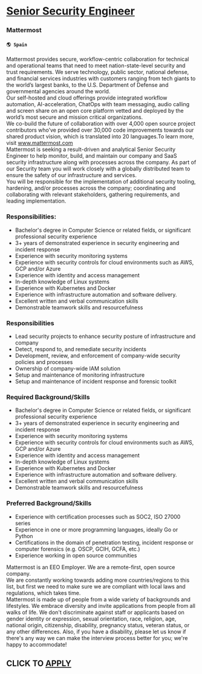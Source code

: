 # [Senior Security Engineer](https://www.remotewlb.com/apply/senior-security-engineer-62033)  
### Mattermost  
#### `🌎 Spain`  
Mattermost provides secure, workflow-centric collaboration for technical and operational teams that need to meet nation-state-level security and trust requirements. We serve technology, public sector, national defense, and financial services industries with customers ranging from tech giants to the world’s largest banks, to the U.S. Department of Defense and governmental agencies around the world.  
Our self-hosted and cloud offerings provide integrated workflow automation, AI-acceleration, ChatOps with team messaging, audio calling and screen share on an open core platform vetted and deployed by the world’s most secure and mission critical organizations.  
We co-build the future of collaboration with over 4,000 open source project contributors who’ve provided over 30,000 code improvements towards our shared product vision, which is translated into 20 languages.To learn more, visit www.mattermost.com  
Mattermost is seeking a result-driven and analytical Senior Security Engineer to help monitor, build, and maintain our company and SaaS security infrastructure along with processes across the company. As part of our Security team you will work closely with a globally distributed team to ensure the safety of our infrastructure and services.  
You will be responsible for the implementation of additional security tooling, hardening, and/or processes across the company; coordinating and collaborating with relevant stakeholders, gathering requirements, and leading implementation.

### Responsibilities:

  * Bachelor's degree in Computer Science or related fields, or significant professional security experience
  * 3+ years of demonstrated experience in security engineering and incident response
  * Experience with security monitoring systems
  * Experience with security controls for cloud environments such as AWS, GCP and/or Azure
  * Experience with identity and access management
  * In-depth knowledge of Linux systems
  * Experience with Kubernetes and Docker
  * Experience with infrastructure automation and software delivery.
  * Excellent written and verbal communication skills
  * Demonstrable teamwork skills and resourcefulness

### Responsibilities

  * Lead security projects to enhance security posture of infrastructure and company
  * Detect, respond to, and remediate security incidents
  * Development, review, and enforcement of company-wide security policies and processes
  * Ownership of company-wide IAM solution
  * Setup and maintenance of monitoring infrastructure
  * Setup and maintenance of incident response and forensic toolkit

### Required Background/Skills

  * Bachelor's degree in Computer Science or related fields, or significant professional security experience
  * 3+ years of demonstrated experience in security engineering and incident response
  * Experience with security monitoring systems
  * Experience with security controls for cloud environments such as AWS, GCP and/or Azure
  * Experience with identity and access management
  * In-depth knowledge of Linux systems
  * Experience with Kubernetes and Docker
  * Experience with infrastructure automation and software delivery.
  * Excellent written and verbal communication skills
  * Demonstrable teamwork skills and resourcefulness
  

### Preferred Background/Skills

  * Experience with certification processes such as SOC2, ISO 27000 series
  * Experience in one or more programming languages, ideally Go or Python
  * Certifications in the domain of penetration testing, incident response or computer forensics (e.g. OSCP, GCIH, GCFA, etc.)
  * Experience working in open source communities 

Mattermost is an EEO Employer. We are a remote-first, open source company.  
We are constantly working towards adding more countries/regions to this list, but first we need to make sure we are compliant with local laws and regulations, which takes time.  
Mattermost is made up of people from a wide variety of backgrounds and lifestyles. We embrace diversity and invite applications from people from all walks of life. We don't discriminate against staff or applicants based on gender identity or expression, sexual orientation, race, religion, age, national origin, citizenship, disability, pregnancy status, veteran status, or any other differences. Also, if you have a disability, please let us know if there's any way we can make the interview process better for you; we're happy to accommodate!  
## CLICK TO [APPLY](https://www.remotewlb.com/apply/senior-security-engineer-62033)

